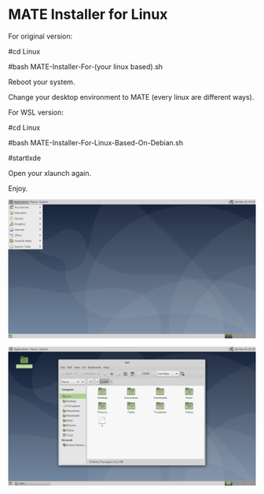 # MATE Installer for Linux

For original version:

#cd Linux

#bash MATE-Installer-For-(your linux based).sh

Reboot your system.

Change your desktop environment to MATE (every linux are different ways).

For WSL version:

#cd Linux

#bash MATE-Installer-For-Linux-Based-On-Debian.sh

#startlxde

Open your xlaunch again.

Enjoy.

![](MATE1.png)

![](MATE2.png)
